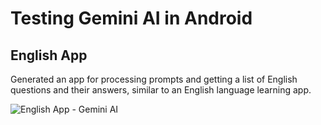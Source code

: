 # Testing Gemini AI in Android

## English App

Generated an app for processing prompts and getting a list of English questions and their answers, similar to an English language learning app.

![English App - Gemini AI](https://i.imgur.com/frV28wm.png)
